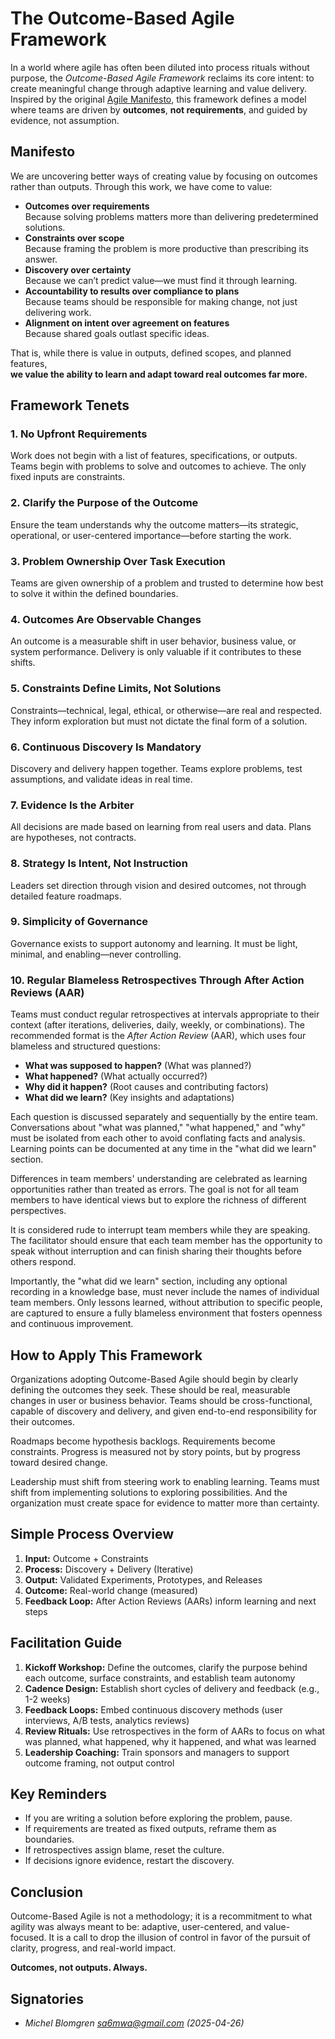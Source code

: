# The Outcome-Based Agile Framework

In a world where agile has often been diluted into process rituals
without purpose, the *Outcome-Based Agile Framework* reclaims its core
intent: to create meaningful change through adaptive learning and
value delivery. Inspired by the original
[Agile Manifesto](https://agilemanifesto.org/), this framework defines
a model where teams are driven by **outcomes**, **not requirements**,
and guided by evidence, not assumption.

## Manifesto

We are uncovering better ways of creating value by focusing on
outcomes rather than outputs. Through this work, we have come to
value:

- **Outcomes over requirements**  
Because solving problems matters more than delivering predetermined
solutions.
- **Constraints over scope**  
Because framing the problem is more productive than prescribing its
answer.
- **Discovery over certainty**  
Because we can’t predict value—we must find it through learning.
- **Accountability to results over compliance to plans**  
Because teams should be responsible for making change, not just
delivering work.
- **Alignment on intent over agreement on features**  
Because shared goals outlast specific ideas.

That is, while there is value in outputs, defined scopes, and planned
features,  
**we value the ability to learn and adapt toward real outcomes far
more.**

## Framework Tenets

### 1. No Upfront Requirements

Work does not begin with a list of features, specifications, or
outputs. Teams begin with problems to solve and outcomes to
achieve. The only fixed inputs are constraints.

### 2. Clarify the Purpose of the Outcome

Ensure the team understands why the outcome matters—its strategic,
operational, or user-centered importance—before starting the work.

### 3. Problem Ownership Over Task Execution

Teams are given ownership of a problem and trusted to determine how
best to solve it within the defined boundaries.

### 4. Outcomes Are Observable Changes

An outcome is a measurable shift in user behavior, business value, or
system performance. Delivery is only valuable if it contributes to
these shifts.

### 5. Constraints Define Limits, Not Solutions

Constraints—technical, legal, ethical, or otherwise—are real and
respected. They inform exploration but must not dictate the final form
of a solution.

### 6. Continuous Discovery Is Mandatory

Discovery and delivery happen together. Teams explore problems, test
assumptions, and validate ideas in real time.

### 7. Evidence Is the Arbiter

All decisions are made based on learning from real users and
data. Plans are hypotheses, not contracts.

### 8. Strategy Is Intent, Not Instruction

Leaders set direction through vision and desired outcomes, not through
detailed feature roadmaps.

### 9. Simplicity of Governance

Governance exists to support autonomy and learning. It must be light,
minimal, and enabling—never controlling.

### 10. Regular Blameless Retrospectives Through After Action Reviews (AAR)

Teams must conduct regular retrospectives at intervals appropriate to
their context (after iterations, deliveries, daily, weekly, or
combinations). The recommended format is the *After Action Review*
(AAR), which uses four blameless and structured questions:

- **What was supposed to happen?** (What was planned?)
- **What happened?** (What actually occurred?)
- **Why did it happen?** (Root causes and contributing factors)
- **What did we learn?** (Key insights and adaptations)

Each question is discussed separately and sequentially by the entire
team. Conversations about "what was planned," "what happened," and
"why" must be isolated from each other to avoid conflating facts and
analysis. Learning points can be documented at any time in the "what
did we learn" section.

Differences in team members' understanding are celebrated as learning
opportunities rather than treated as errors. The goal is not for all
team members to have identical views but to explore the richness of
different perspectives.

It is considered rude to interrupt team members while they are
speaking. The facilitator should ensure that each team member has the
opportunity to speak without interruption and can finish sharing their
thoughts before others respond.

Importantly, the "what did we learn" section, including any optional
recording in a knowledge base, must never include the names of
individual team members. Only lessons learned, without attribution to
specific people, are captured to ensure a fully blameless environment
that fosters openness and continuous improvement.

## How to Apply This Framework

Organizations adopting Outcome-Based Agile should begin by clearly
defining the outcomes they seek. These should be real, measurable
changes in user or business behavior. Teams should be
cross-functional, capable of discovery and delivery, and given
end-to-end responsibility for their outcomes.

Roadmaps become hypothesis backlogs. Requirements become
constraints. Progress is measured not by story points, but by progress
toward desired change.

Leadership must shift from steering work to enabling learning. Teams
must shift from implementing solutions to exploring possibilities. And
the organization must create space for evidence to matter more than
certainty.

## Simple Process Overview

1. **Input:** Outcome + Constraints
2. **Process:** Discovery + Delivery (Iterative)
3. **Output:** Validated Experiments, Prototypes, and Releases
4. **Outcome:** Real-world change (measured)
5. **Feedback Loop:** After Action Reviews (AARs) inform learning and
   next steps

## Facilitation Guide

1. **Kickoff Workshop:** Define the outcomes, clarify the purpose
   behind each outcome, surface constraints, and establish team
   autonomy
2. **Cadence Design:** Establish short cycles of delivery and feedback
   (e.g., 1-2 weeks)
3. **Feedback Loops:** Embed continuous discovery methods (user
   interviews, A/B tests, analytics reviews)
4. **Review Rituals:** Use retrospectives in the form of AARs to focus
   on what was planned, what happened, why it happened, and what was
   learned
5. **Leadership Coaching:** Train sponsors and managers to support
   outcome framing, not output control

## Key Reminders

* If you are writing a solution before exploring the problem, pause.
* If requirements are treated as fixed outputs, reframe them as
  boundaries.
* If retrospectives assign blame, reset the culture.
* If decisions ignore evidence, restart the discovery.

## Conclusion

Outcome-Based Agile is not a methodology; it is a recommitment to what
agility was always meant to be: adaptive, user-centered, and
value-focused. It is a call to drop the illusion of control in favor
of the pursuit of clarity, progress, and real-world impact.

**Outcomes, not outputs. Always.**

## Signatories

* *Michel Blomgren <sa6mwa@gmail.com> (2025-04-26)*
